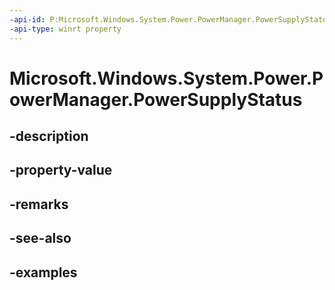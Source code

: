 ```yaml
---
-api-id: P:Microsoft.Windows.System.Power.PowerManager.PowerSupplyStatus
-api-type: winrt property
---
```


# Microsoft.Windows.System.Power.PowerManager.PowerSupplyStatus

<!--
public static Microsoft.Windows.System.Power.PowerSupplyStatus PowerSupplyStatus { get; }
-->


## -description

## -property-value

## -remarks

## -see-also

## -examples


